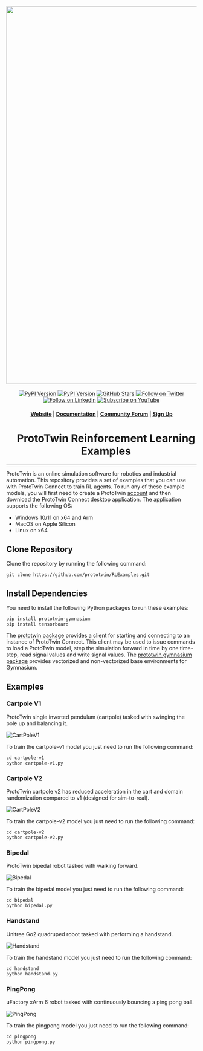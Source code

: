 <div align="center">
  <img width="3000" height="1000" alt="prototwin" src="https://github.com/user-attachments/assets/0cb6efd9-0685-4ca1-b608-e95aba4f68c5" />
</div>

<br>

<div align="center">
  <a href="https://pypi.org/project/prototwin/"><img src="https://img.shields.io/pypi/v/prototwin.svg" alt="PyPI Version"/></a>
  <a href="https://pypi.org/project/prototwin-gymnasium/"><img src="https://img.shields.io/pypi/v/prototwin-gymnasium.svg" alt="PyPI Version"/></a>
  <a href="https://github.com/prototwin/RLExamples/stargazers"><img src="https://img.shields.io/github/stars/prototwin/RLExamples.svg?style=social&label=Stars" alt="GitHub Stars"/></a>
  <a href="https://twitter.com/prototwin"><img src="https://img.shields.io/twitter/follow/prototwin?style=social" alt="Follow on Twitter"/></a>
  <a href="https://linkedin.com/company/prototwin"><img src="https://img.shields.io/badge/LinkedIn-0077B5?logo=LinkedIn" alt="Follow on LinkedIn"/></a>
  <a href="https://youtube.com/@prototwin"><img src="https://img.shields.io/badge/YouTube-red?logo=youtube&logoColor=white" alt="Subscribe on YouTube"/></a>
</div>

<h4 align="center">

[Website](https://prototwin.com/) | [Documentation](https://prototwin.com/docs) | [Community Forum](https://community.prototwin.com/) | [Sign Up](https://prototwin.com/account/signup)

</h4>

<div id="user-content-toc">
  <ul align="center" style="list-style: none;">
    <summary>
      <h1>ProtoTwin Reinforcement Learning Examples</h1>
    </summary>
  </ul>
</div>

---

ProtoTwin is an online simulation software for robotics and industrial automation. This repository provides a set of examples that you can use with ProtoTwin Connect to train RL agents. To run any of these example models, you will first need to create a ProtoTwin [account](https://prototwin.com/account/signup) and then download the ProtoTwin Connect desktop application. The application supports the following OS:

- Windows 10/11 on x64 and Arm
- MacOS on Apple Silicon
- Linux on x64

## Clone Repository

Clone the repository by running the following command:

```
git clone https://github.com/prototwin/RLExamples.git
```

## Install Dependencies

You need to install the following Python packages to run these examples:

```
pip install prototwin-gymnasium
pip install tensorboard
```

The [prototwin package](https://pypi.org/project/prototwin/) provides a client for starting and connecting to an instance of ProtoTwin Connect. This client may be used to issue commands to load a ProtoTwin model, step the simulation forward in time by one time-step, read signal values and write signal values.
The [prototwin gymnasium package](https://pypi.org/project/prototwin-gymnasium/) provides vectorized and non-vectorized base environments for Gymnasium.

## Examples

### Cartpole V1

ProtoTwin single inverted pendulum (cartpole) tasked with swinging the pole up and balancing it.

![CartPoleV1](https://github.com/user-attachments/assets/ef6117c0-356e-498d-a78d-5cefa474f02e)

To train the cartpole-v1 model you just need to run the following command:
```
cd cartpole-v1
python cartpole-v1.py
```

### Cartpole V2

ProtoTwin cartpole v2 has reduced acceleration in the cart and domain randomization compared to v1 (designed for sim-to-real).

![CartPoleV2](https://github.com/user-attachments/assets/51b73b06-10ff-4ede-9715-a0372c095cc2)

To train the cartpole-v2 model you just need to run the following command:
```
cd cartpole-v2
python cartpole-v2.py
```

### Bipedal

ProtoTwin bipedal robot tasked with walking forward.

![Bipedal](https://github.com/user-attachments/assets/7c9b973f-2bd4-4dbb-8947-a962fb8ebf23)

To train the bipedal model you just need to run the following command:
```
cd bipedal
python bipedal.py
```

### Handstand

Unitree Go2 quadruped robot tasked with performing a handstand.

![Handstand](https://github.com/user-attachments/assets/6d6cad5f-826c-4385-8694-3a905b325127)

To train the handstand model you just need to run the following command:
```
cd handstand
python handstand.py
```

### PingPong

uFactory xArm 6 robot tasked with continuously bouncing a ping pong ball.

![PingPong](https://github.com/user-attachments/assets/b8773a11-5505-4754-8703-030c6b92b8ef)

To train the pingpong model you just need to run the following command:
```
cd pingpong
python pingpong.py
```
